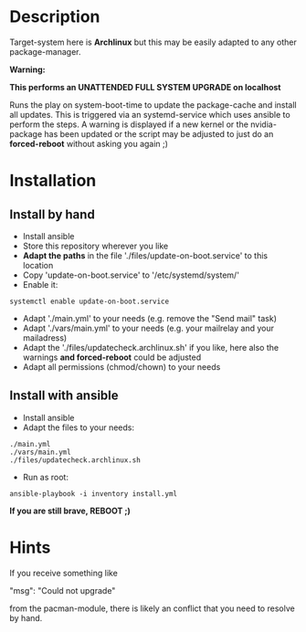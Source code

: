 # Description

Target-system here is __Archlinux__ but this may be easily adapted to any other package-manager.

__Warning:__

__This performs an UNATTENDED FULL SYSTEM UPGRADE on localhost__

Runs the play on system-boot-time to update the package-cache and install all updates. This is triggered via an systemd-service which uses ansible to perform the steps. A warning is displayed if a new kernel or the nvidia-package has been updated or the script may be adjusted to just do an __forced-reboot__ without asking you again ;)

# Installation

## Install by hand
* Install ansible
* Store this repository wherever you like
* __Adapt the paths__ in the file './files/update-on-boot.service' to this location
* Copy 'update-on-boot.service' to '/etc/systemd/system/'
* Enable it:

~~~
systemctl enable update-on-boot.service
~~~

* Adapt './main.yml' to your needs (e.g. remove the "Send mail" task)
* Adapt './vars/main.yml' to your needs (e.g. your mailrelay and your mailadress)
* Adapt the './files/updatecheck.archlinux.sh' if you like, here also the warnings __and forced-reboot__ could be adjusted
* Adapt all permissions (chmod/chown) to your needs

## Install with ansible

* Install ansible
* Adapt the files to your needs:

~~~
./main.yml
./vars/main.yml
./files/updatecheck.archlinux.sh
~~~

* Run as root:

~~~
ansible-playbook -i inventory install.yml 
~~~

__If you are still brave, REBOOT ;)__

# Hints

If you receive something like

"msg": "Could not upgrade"

from the pacman-module, there is likely an conflict that you need to resolve by hand.
